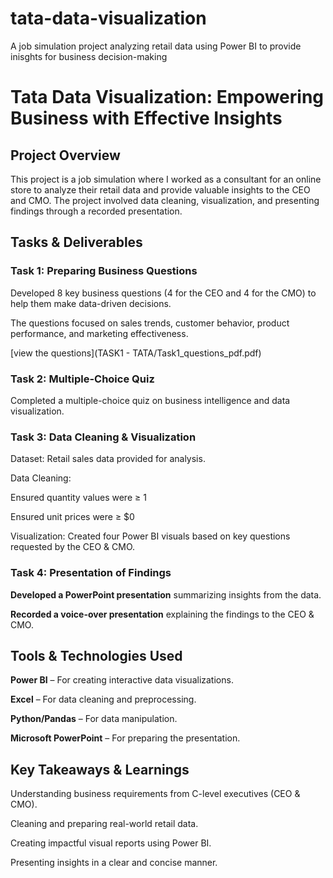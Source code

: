 # tata-data-visualization
A job simulation project analyzing retail data using Power BI to provide inisghts for business decision-making
# Tata Data Visualization: Empowering Business with Effective Insights

## Project Overview

This project is a job simulation where I worked as a consultant for an online store to analyze their retail data and provide valuable insights to the CEO and CMO. The project involved data cleaning, visualization, and presenting findings through a recorded presentation.

## Tasks & Deliverables

### Task 1: Preparing Business Questions

Developed 8 key business questions (4 for the CEO and 4 for the CMO) to help them make data-driven decisions.

The questions focused on sales trends, customer behavior, product performance, and marketing effectiveness.

[view the questions](TASK1 - TATA/Task1_questions_pdf.pdf)


### Task 2: Multiple-Choice Quiz

Completed a multiple-choice quiz on business intelligence and data visualization.


### Task 3: Data Cleaning & Visualization

Dataset: Retail sales data provided for analysis.

Data Cleaning:

Ensured quantity values were ≥ 1

Ensured unit prices were ≥ $0


Visualization: Created four Power BI visuals based on key questions requested by the CEO & CMO.


### Task 4: Presentation of Findings

**Developed a PowerPoint presentation** summarizing insights from the data.

**Recorded a voice-over presentation** explaining the findings to the CEO & CMO.



## Tools & Technologies Used

**Power BI** – For creating interactive data visualizations.

**Excel** – For data cleaning and preprocessing.

**Python/Pandas**  – For data manipulation.

**Microsoft PowerPoint** – For preparing the presentation.


## Key Takeaways & Learnings

Understanding business requirements from C-level executives (CEO & CMO).

Cleaning and preparing real-world retail data.

Creating impactful visual reports using Power BI.

Presenting insights in a clear and concise manner.
